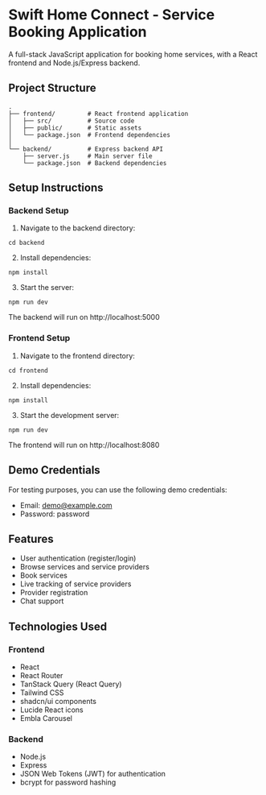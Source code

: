 
# Swift Home Connect - Service Booking Application

A full-stack JavaScript application for booking home services, with a React frontend and Node.js/Express backend.

## Project Structure

```
.
├── frontend/         # React frontend application
│   ├── src/          # Source code
│   ├── public/       # Static assets
│   └── package.json  # Frontend dependencies
│
└── backend/          # Express backend API
    ├── server.js     # Main server file
    └── package.json  # Backend dependencies
```

## Setup Instructions

### Backend Setup

1. Navigate to the backend directory:
```
cd backend
```

2. Install dependencies:
```
npm install
```

3. Start the server:
```
npm run dev
```

The backend will run on http://localhost:5000

### Frontend Setup

1. Navigate to the frontend directory:
```
cd frontend
```

2. Install dependencies:
```
npm install
```

3. Start the development server:
```
npm run dev
```

The frontend will run on http://localhost:8080

## Demo Credentials

For testing purposes, you can use the following demo credentials:

- Email: demo@example.com
- Password: password

## Features

- User authentication (register/login)
- Browse services and service providers
- Book services
- Live tracking of service providers
- Provider registration
- Chat support

## Technologies Used

### Frontend
- React
- React Router
- TanStack Query (React Query)
- Tailwind CSS
- shadcn/ui components
- Lucide React icons
- Embla Carousel

### Backend
- Node.js
- Express
- JSON Web Tokens (JWT) for authentication
- bcrypt for password hashing
